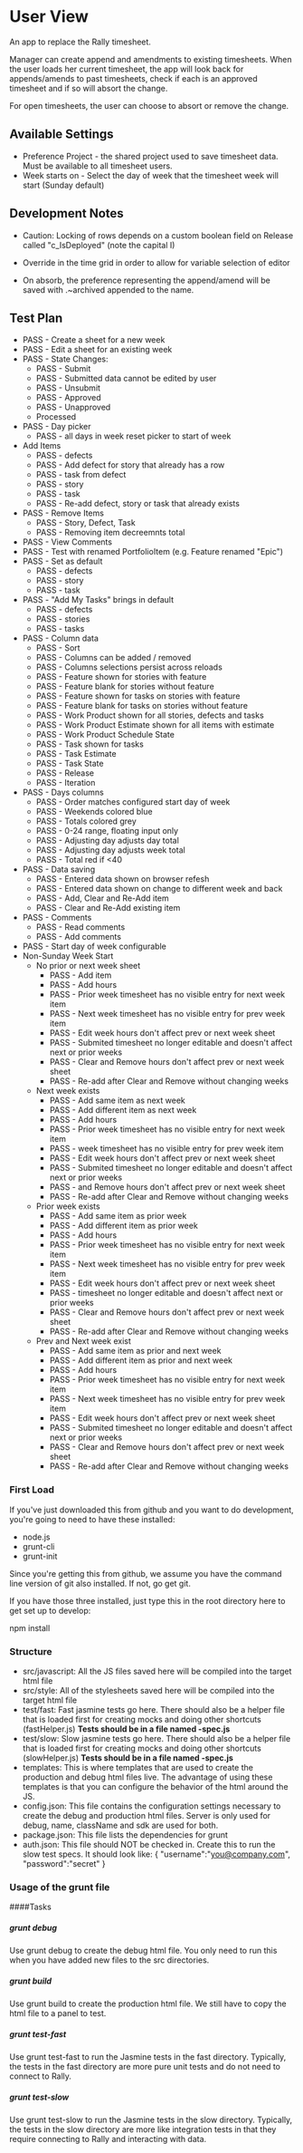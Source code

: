 # User View

An app to replace the Rally timesheet.

Manager can create append and amendments to existing timesheets.  When the user loads her current timesheet, 
the app will look back for appends/amends to past timesheets, check if each is an approved timesheet and if so will
absort the change.

For open timesheets, the user can choose to absort or remove the change.

## Available Settings
* Preference Project - the shared project used to save timesheet data. Must be available to all
timesheet users.
* Week starts on - Select the day of week that the timesheet week will start (Sunday default)

## Development Notes

* Caution: Locking of rows depends on a custom boolean field on Release called "c_IsDeployed"  (note the capital I)
* Override in the time grid in order to allow for variable selection of editor

* On absorb, the preference representing the append/amend will be saved with .~archived appended to the name.

## Test Plan
* PASS - Create a sheet for a new week
* PASS - Edit a sheet for an existing week
* PASS - State Changes:
   * PASS - Submit
   * PASS - Submitted data cannot be edited by user
   * PASS - Unsubmit
   * PASS - Approved
   * PASS - Unapproved
   * Processed
* PASS - Day picker
   * PASS - all days in week reset picker to start of week
* Add Items
   * PASS - defects
   * PASS - Add defect for story that already has a row
   * PASS - task from defect
   * PASS - story
   * PASS - task
   * PASS - Re-add defect, story or task that already exists
* PASS - Remove Items
   * PASS - Story, Defect, Task
   * PASS - Removing item decreemnts total
* PASS - View Comments
* PASS - Test with renamed PortfolioItem (e.g. Feature renamed "Epic")
* PASS - Set as default
   * PASS - defects
   * PASS - story
   * PASS - task
* PASS - "Add My Tasks" brings in default
   * PASS - defects
   * PASS - stories
   * PASS - tasks
* PASS - Column data
   * PASS - Sort
   * PASS - Columns can be added / removed
   * PASS - Columns selections persist across reloads
   * PASS - Feature shown for stories with feature
   * PASS - Feature blank for stories without feature
   * PASS - Feature shown for tasks on stories with feature
   * PASS - Feature blank for tasks on stories without feature
   * PASS - Work Product shown for all stories, defects and tasks
   * PASS - Work Product Estimate shown for all items with estimate
   * PASS - Work Product Schedule State
   * PASS - Task shown for tasks
   * PASS - Task Estimate
   * PASS - Task State
   * PASS - Release
   * PASS - Iteration
* PASS - Days columns
   * PASS - Order matches configured start day of week
   * PASS - Weekends colored blue
   * PASS - Totals colored grey
   * PASS - 0-24 range, floating input only
   * PASS - Adjusting day adjusts day total
   * PASS - Adjusting day adjusts week total
   * PASS - Total red if <40
* PASS - Data saving
   * PASS - Entered data shown on browser refesh
   * PASS - Entered data shown on change to different week and back
   * PASS - Add, Clear and Re-Add item
   * PASS - Clear and Re-Add existing item
* PASS - Comments
   * PASS - Read comments
   * PASS - Add comments
* PASS - Start day of week configurable
* Non-Sunday Week Start
   * No prior or next week sheet
       * PASS - Add item 
       * PASS - Add hours
       * PASS - Prior week timesheet has no visible entry for next week item
       * PASS - Next week timesheet has no visible entry for prev week item
       * PASS - Edit week hours don't affect prev or next week sheet
       * PASS - Submited timesheet no longer editable and doesn't affect next or prior weeks
       * PASS - Clear and Remove hours don't affect prev or next week sheet
       * PASS - Re-add after Clear and Remove without changing weeks
   * Next week exists
       * PASS - Add same item as next week
       * PASS - Add different item as next week
       * PASS - Add hours
       * PASS - Prior week timesheet has no visible entry for next week item
       * PASS - week timesheet has no visible entry for prev week item
       * PASS - Edit week hours don't affect prev or next week sheet
       * PASS - Submited timesheet no longer editable and doesn't affect next or prior weeks
       * PASS -  and Remove hours don't affect prev or next week sheet
       * PASS - Re-add after Clear and Remove without changing weeks
  * Prior week exists
       * PASS - Add same item as prior week
       * PASS - Add different item as prior week
       * PASS - Add hours
       * PASS - Prior week timesheet has no visible entry for next week item
       * PASS - Next week timesheet has no visible entry for prev week item
       * PASS - Edit week hours don't affect prev or next week sheet
       * PASS -  timesheet no longer editable and doesn't affect next or prior weeks
       * PASS - Clear and Remove hours don't affect prev or next week sheet
       * PASS - Re-add after Clear and Remove without changing weeks
   * Prev and Next week exist
       * PASS - Add same item as prior and next week
       * PASS - Add different item as prior and next week
       * PASS - Add hours
       * PASS - Prior week timesheet has no visible entry for next week item
       * PASS - Next week timesheet has no visible entry for prev week item
       * PASS - Edit week hours don't affect prev or next week sheet
       * PASS - Submited timesheet no longer editable and doesn't affect next or prior weeks
       * PASS - Clear and Remove hours don't affect prev or next week sheet
       * PASS - Re-add after Clear and Remove without changing weeks

### First Load

If you've just downloaded this from github and you want to do development, 
you're going to need to have these installed:

 * node.js
 * grunt-cli
 * grunt-init
 
Since you're getting this from github, we assume you have the command line
version of git also installed.  If not, go get git.

If you have those three installed, just type this in the root directory here
to get set up to develop:

  npm install

### Structure

  * src/javascript:  All the JS files saved here will be compiled into the 
  target html file
  * src/style: All of the stylesheets saved here will be compiled into the 
  target html file
  * test/fast: Fast jasmine tests go here.  There should also be a helper 
  file that is loaded first for creating mocks and doing other shortcuts
  (fastHelper.js) **Tests should be in a file named <something>-spec.js**
  * test/slow: Slow jasmine tests go here.  There should also be a helper
  file that is loaded first for creating mocks and doing other shortcuts 
  (slowHelper.js) **Tests should be in a file named <something>-spec.js**
  * templates: This is where templates that are used to create the production
  and debug html files live.  The advantage of using these templates is that
  you can configure the behavior of the html around the JS.
  * config.json: This file contains the configuration settings necessary to
  create the debug and production html files.  Server is only used for debug,
  name, className and sdk are used for both.
  * package.json: This file lists the dependencies for grunt
  * auth.json: This file should NOT be checked in.  Create this to run the
  slow test specs.  It should look like:
    {
        "username":"you@company.com",
        "password":"secret"
    }
  
### Usage of the grunt file
####Tasks
    
##### grunt debug

Use grunt debug to create the debug html file.  You only need to run this when you have added new files to
the src directories.

##### grunt build

Use grunt build to create the production html file.  We still have to copy the html file to a panel to test.

##### grunt test-fast

Use grunt test-fast to run the Jasmine tests in the fast directory.  Typically, the tests in the fast 
directory are more pure unit tests and do not need to connect to Rally.

##### grunt test-slow

Use grunt test-slow to run the Jasmine tests in the slow directory.  Typically, the tests in the slow
directory are more like integration tests in that they require connecting to Rally and interacting with
data.
